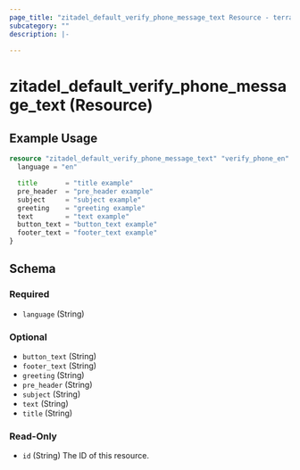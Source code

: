 ```yaml
---
page_title: "zitadel_default_verify_phone_message_text Resource - terraform-provider-zitadel"
subcategory: ""
description: |-
  
---
```


# zitadel_default_verify_phone_message_text (Resource)



## Example Usage

```terraform
resource "zitadel_default_verify_phone_message_text" "verify_phone_en" {
  language = "en"

  title       = "title example"
  pre_header  = "pre_header example"
  subject     = "subject example"
  greeting    = "greeting example"
  text        = "text example"
  button_text = "button_text example"
  footer_text = "footer_text example"
}
```

<!-- schema generated by tfplugindocs -->
## Schema

### Required

- `language` (String)

### Optional

- `button_text` (String)
- `footer_text` (String)
- `greeting` (String)
- `pre_header` (String)
- `subject` (String)
- `text` (String)
- `title` (String)

### Read-Only

- `id` (String) The ID of this resource.